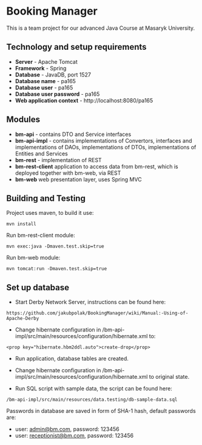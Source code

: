 # Booking Manager

This is a team project for our advanced Java Course at Masaryk University.

## Technology and setup requirements

* __Server__ - Apache Tomcat
* __Framework__ - Spring
* __Database__ - JavaDB, port 1527
* __Database name__ - pa165
* __Database user__ - pa165
* __Database user password__ - pa165
* __Web application context__ - http://localhost:8080/pa165

## Modules
* __bm-api__ - contains DTO and Service interfaces
* __bm-api-impl__ - contains implementations of Convertors, interfaces and implementations of DAOs, implementations of DTOs, implementations of Entities and Services
* __bm-rest__ - implementation of REST
* __bm-rest-client__ application to access data from bm-rest, which is deployed together with bm-web, via REST
* __bm-web__ web presentation layer, uses Spring MVC

## Building and Testing

Project uses maven, to build it use:

```
mvn install
```

Run bm-rest-client module:
```
mvn exec:java -Dmaven.test.skip=true
```

Run bm-web module:
```
mvn tomcat:run -Dmaven.test.skip=true
```

## Set up database

* Start Derby Network Server, instructions can be found here:

```
https://github.com/jakubpolak/BookingManager/wiki/Manual:-Using-of-Apache-Derby
```

* Change hibernate configuration in /bm-api-impl/src/main/resources/configuration/hibernate.xml to:

```
<prop key="hibernate.hbm2ddl.auto">create-drop</prop>
```

* Run application, database tables are created.

* Change hibernate configuration in /bm-api-impl/src/main/resources/configuration/hibernate.xml to original state.

* Run SQL script with sample data, the script can be found here:

```
/bm-api-impl/src/main/resources/data.testing/db-sample-data.sql
```

Passwords in database are saved in form of SHA-1 hash, default passwords are:

* user: admin@bm.com, password: 123456
* user: receptionist@bm.com, password: 123456